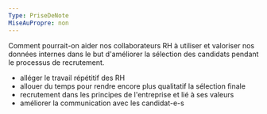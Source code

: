 ```yaml
---
Type: PriseDeNote
MiseAuPropre: non
---
```

Comment pourrait-on aider nos collaborateurs RH à utiliser et valoriser nos données internes dans le but d'améliorer la sélection des candidats pendant le processus de recrutement.

- alléger le travail répétitif des RH
- allouer du temps pour rendre encore plus qualitatif la sélection finale
- recrutement dans les principes de l'entreprise et lié à ses valeurs
- améliorer la communication avec les candidat-e-s